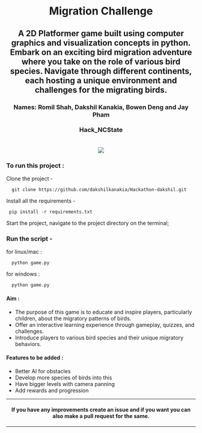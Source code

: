 <h1 align="center">Migration Challenge</h1>
<div align="center">
  <h2> A 2D Platformer game built using computer graphics and visualization concepts in python. Embark on an exciting bird migration adventure where you take on the role of various bird species. Navigate through different continents, each hosting a unique environment and challenges for the migrating birds. </h2>
    <h3>
  Names: Romil Shah, Dakshil Kanakia, Bowen Deng and Jay Pham<br>
  <br>
  Hack_NCState<br>
  <br>
</h3>
</div>

<div align="center">

[![](https://img.shields.io/badge/Made_with-python-yellow?style=for-the-badge&logo=python)](https://www.python.org/ "Python")

</div>


<div align="center">

</div>

### <b>To run this project :</b>

Clone the project -

```
  git clone https://github.com/dakshilkanakia/Hackathon-dakshil.git
```

Install all the requirements -

```
 pip install -r requirements.txt
```

Start the project, navigate to the project directory on the terminal;

### Run the script -

for linux/mac :

```
  python game.py
```

for windows :

```
  python game.py
```

<h4>
<b>
Aim :
</b>
</h4>
<ul>
<li> The purpose of this game is to educate and inspire players, particularly children, about the migratory patterns of birds.</li>
<li> Offer an interactive learning experience through gameplay, quizzes, and challenges. </li>
<li> Introduce players to various bird species and their unique migratory behaviors. </li>

</ul>
</div>

#### <b>Features to be added :</b>

- Better AI for obstacles
- Develop more species of birds into this
- Have bigger levels with camera panning
- Add rewards and progression

---

#### <div align="center">If you have any improvements create an issue and if you want you can also make a pull request for the same. </div>

---


